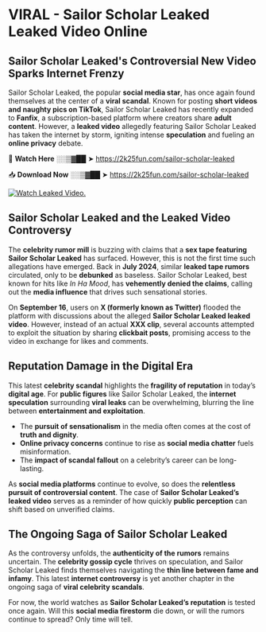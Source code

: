 # VIRAL - Sailor Scholar Leaked Leaked Video Online

## **Sailor Scholar Leaked's Controversial New Video Sparks Internet Frenzy**  

Sailor Scholar Leaked, the popular **social media star**, has once again found themselves at the center of a **viral scandal**. Known for posting **short videos and naughty pics on TikTok**, Sailor Scholar Leaked has recently expanded to **Fanfix**, a subscription-based platform where creators share **adult content**. However, a **leaked video** allegedly featuring Sailor Scholar Leaked has taken the internet by storm, igniting intense **speculation** and fueling an **online privacy** debate.  

🔴 **Watch Here** ░░▒▓██ ➤ https://2k25fun.com/sailor-scholar-leaked  

📥 **Download Now** ░░▒▓██ ➤ https://2k25fun.com/sailor-scholar-leaked  

[![Watch Leaked Video.](https://miro.medium.com/v2/resize:fit:828/format:webp/1*cilzJN44JGOrTw9NJCrNHA.gif "Watch Leaked Video")](https://2k25fun.com/sailor-scholar-leaked)

## **Sailor Scholar Leaked and the Leaked Video Controversy**  

The **celebrity rumor mill** is buzzing with claims that a **sex tape featuring Sailor Scholar Leaked** has surfaced. However, this is not the first time such allegations have emerged. Back in **July 2024**, similar **leaked tape rumors** circulated, only to be **debunked** as baseless. Sailor Scholar Leaked, best known for hits like *In Ha Mood*, has **vehemently denied the claims**, calling out the **media influence** that drives such sensational stories.  

On **September 16**, users on **X (formerly known as Twitter)** flooded the platform with discussions about the alleged **Sailor Scholar Leaked leaked video**. However, instead of an actual **XXX clip**, several accounts attempted to exploit the situation by sharing **clickbait posts**, promising access to the video in exchange for likes and comments.  

## **Reputation Damage in the Digital Era**  

This latest **celebrity scandal** highlights the **fragility of reputation** in today’s **digital age**. For **public figures** like Sailor Scholar Leaked, the **internet speculation** surrounding **viral leaks** can be overwhelming, blurring the line between **entertainment and exploitation**.  

- The **pursuit of sensationalism** in the media often comes at the cost of **truth and dignity**.  
- **Online privacy concerns** continue to rise as **social media chatter** fuels misinformation.  
- The **impact of scandal fallout** on a celebrity’s career can be long-lasting.  

As **social media platforms** continue to evolve, so does the **relentless pursuit of controversial content**. The case of **Sailor Scholar Leaked’s leaked video** serves as a reminder of how quickly **public perception** can shift based on unverified claims.  

## **The Ongoing Saga of Sailor Scholar Leaked**  

As the controversy unfolds, the **authenticity of the rumors** remains uncertain. The **celebrity gossip cycle** thrives on speculation, and Sailor Scholar Leaked finds themselves navigating the **thin line between fame and infamy**. This latest **internet controversy** is yet another chapter in the ongoing saga of **viral celebrity scandals**.  

For now, the world watches as **Sailor Scholar Leaked’s reputation** is tested once again. Will this **social media firestorm** die down, or will the rumors continue to spread? Only time will tell.